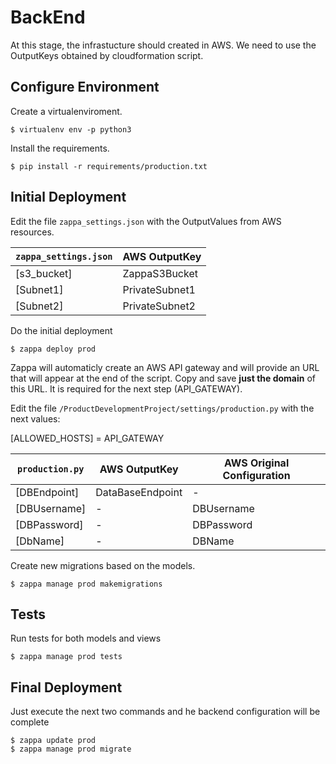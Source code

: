 BackEnd
===============================
At this stage, the infrastucture should created in AWS. We need to use the OutputKeys obtained by cloudformation script.

Configure Environment 
----------
Create a virtualenviroment.
```
$ virtualenv env -p python3
```

Install the requirements.
```
$ pip install -r requirements/production.txt
```

Initial Deployment
----------
Edit the file `zappa_settings.json` with the OutputValues from AWS resources.

| `zappa_settings.json` | AWS OutputKey|
| ------| ------ |
| [s3_bucket] | ZappaS3Bucket |
| [Subnet1] | PrivateSubnet1 |
| [Subnet2] | PrivateSubnet2 |


Do the initial deployment
```
$ zappa deploy prod
```
Zappa will automaticly create an AWS API gateway and will provide an URL that will  appear at the end of the script. Copy and save **just the domain** of this URL. It is required for the next step (API_GATEWAY).


Edit the file `/ProductDevelopmentProject/settings/production.py` with the next values:

[ALLOWED_HOSTS] = API_GATEWAY

| `production.py` | AWS OutputKey| AWS Original Configuration|
| ------| ------ | ------ |
| [DBEndpoint] | DataBaseEndpoint |-|
| [DBUsername] | - |DBUsername|
| [DBPassword] | - |DBPassword|
| [DbName] | - |DBName|


Create new migrations based on the models.
```
$ zappa manage prod makemigrations
```

Tests
----------
Run tests for both models and views
```
$ zappa manage prod tests
```

Final Deployment
----------
Just execute the next two commands and he backend configuration will be complete
```
$ zappa update prod
$ zappa manage prod migrate
```
